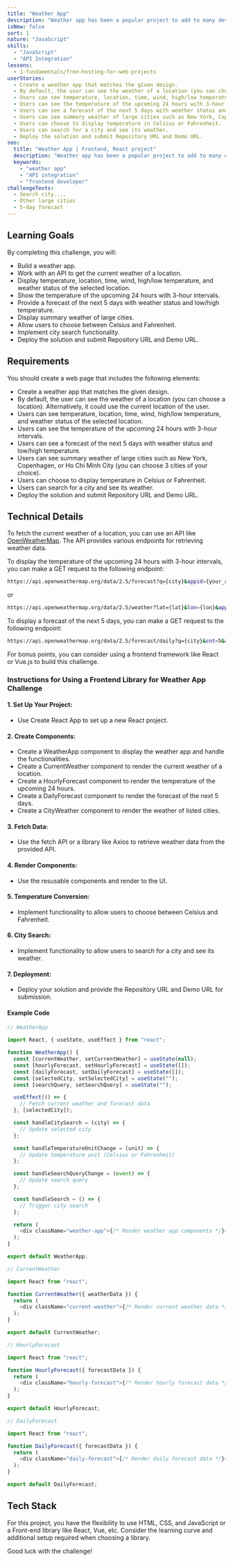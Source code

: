 ```yaml
---
title: "Weather App"
description: "Weather app has been a popular project to add to many devs' portfolios. In this challenge, you will work with an API to get the current weather of a location."
isNew: false
sort: 1
nature: "JavaScript"
skills:
  - "JavaScript"
  - "API Integration"
lessons:
  - 1-fundamentals/free-hosting-for-web-projects
userStories:
  - Create a weather app that matches the given design.
  - By default, the user can see the weather of a location (you can choose a location). Alternatively, it could use the current location of the user.
  - Users can see temperature, location, time, wind, high/low temperature, weather status of the selected location.
  - Users can see the temperature of the upcoming 24 hours with 3-hour intervals.
  - Users can see a forecast of the next 5 days with weather status and low/high temperature.
  - Users can see summary weather of large cities such as New York, Copenhagen or Ho Chi Minh City (you can choose 3 cities of your choice).
  - Users can choose to display temperature in Celsius or Fahrenheit.
  - Users can search for a city and see its weather.
  - Deploy the solution and submit Repository URL and Demo URL.
seo:
  title: "Weather App | Frontend, React project"
  description: "Weather app has been a popular project to add to many devs' portfolios. In this challenge, you will work with an API to get the current weather of a location. This project is great for working with Front-end libraries like React, Vue,..."
  keywords:
    - "weather app"
    - "API integration"
    - "frontend developer"
challengeTexts:
  - Search city....
  - Other large cities
  - 5-day forecast
---
```


## Learning Goals

By completing this challenge, you will:

- Build a weather app.
- Work with an API to get the current weather of a location.
- Display temperature, location, time, wind, high/low temperature, and weather status of the selected location.
- Show the temperature of the upcoming 24 hours with 3-hour intervals.
- Provide a forecast of the next 5 days with weather status and low/high temperature.
- Display summary weather of large cities.
- Allow users to choose between Celsius and Fahrenheit.
- Implement city search functionality.
- Deploy the solution and submit Repository URL and Demo URL.

## Requirements

You should create a web page that includes the following elements:

- Create a weather app that matches the given design.
- By default, the user can see the weather of a location (you can choose a location). Alternatively, it could use the current location of the user.
- Users can see temperature, location, time, wind, high/low temperature, and weather status of the selected location.
- Users can see the temperature of the upcoming 24 hours with 3-hour intervals.
- Users can see a forecast of the next 5 days with weather status and low/high temperature.
- Users can see summary weather of large cities such as New York, Copenhagen, or Ho Chi Minh City (you can choose 3 cities of your choice).
- Users can choose to display temperature in Celsius or Fahrenheit.
- Users can search for a city and see its weather.
- Deploy the solution and submit Repository URL and Demo URL.

## Technical Details

To fetch the current weather of a location, you can use an API like [OpenWeatherMap](https://openweathermap.org/). The API provides various endpoints for retrieving weather data.

To display the temperature of the upcoming 24 hours with 3-hour intervals, you can make a GET request to the following endpoint:

```bash
https://api.openweathermap.org/data/2.5/forecast?q={city}&appid={your_api_key}
```

or

```bash
https://api.openweathermap.org/data/2.5/weather?lat={lat}&lon={lon}&appid={API key}
```

To display a forecast of the next 5 days, you can make a GET request to the following endpoint:

```bash
https://api.openweathermap.org/data/2.5/forecast/daily?q={city}&cnt=5&appid={your_api_key}
```

For bonus points, you can consider using a frontend framework like React or Vue.js to build this challenge.

### Instructions for Using a Frontend Library for Weather App Challenge

#### 1. Set Up Your Project:

- Use Create React App to set up a new React project.

#### 2. Create Components:

- Create a WeatherApp component to display the weather app and handle the functionalities.
- Create a CurrentWeather component to render the current weather of a location.
- Create a HourlyForecast component to render the temperature of the upcoming 24 hours.
- Create a DailyForecast component to render the forecast of the next 5 days.
- Create a CityWeather component to render the weather of listed cities.

#### 3. Fetch Data:

- Use the fetch API or a library like Axios to retrieve weather data from the provided API.

#### 4. Render Components:

- Use the resusable components and render to the UI.

#### 5. Temperature Conversion:

- Implement functionality to allow users to choose between Celsius and Fahrenheit.

#### 6. City Search:

- Implement functionality to allow users to search for a city and see its weather.

#### 7. Deployment:

- Deploy your solution and provide the Repository URL and Demo URL for submission.

#### Example Code

```js
// WeatherApp

import React, { useState, useEffect } from "react";

function WeatherApp() {
  const [currentWeather, setCurrentWeather] = useState(null);
  const [hourlyForecast, setHourlyForecast] = useState([]);
  const [dailyForecast, setDailyForecast] = useState([]);
  const [selectedCity, setSelectedCity] = useState("");
  const [searchQuery, setSearchQuery] = useState("");

  useEffect(() => {
    // Fetch current weather and forecast data
  }, [selectedCity]);

  const handleCitySearch = (city) => {
    // Update selected city
  };

  const handleTemperatureUnitChange = (unit) => {
    // Update temperature unit (Celsius or Fahrenheit)
  };

  const handleSearchQueryChange = (event) => {
    // Update search query
  };

  const handleSearch = () => {
    // Trigger city search
  };

  return (
    <div className="weather-app">{/* Render weather app components */}</div>
  );
}

export default WeatherApp;
```

```js
// CurrentWeather

import React from "react";

function CurrentWeather({ weatherData }) {
  return (
    <div className="current-weather">{/* Render current weather data */}</div>
  );
}

export default CurrentWeather;
```

```js
// HourlyForecast

import React from "react";

function HourlyForecast({ forecastData }) {
  return (
    <div className="hourly-forecast">{/* Render hourly forecast data */}</div>
  );
}

export default HourlyForecast;
```

```js
// DailyForecast

import React from "react";

function DailyForecast({ forecastData }) {
  return (
    <div className="daily-forecast">{/* Render daily forecast data */}</div>
  );
}

export default DailyForecast;
```

## Tech Stack

For this project, you have the flexibility to use HTML, CSS, and JavaScript or a Front-end library like React, Vue, etc. Consider the learning curve and additional setup required when choosing a library.

Good luck with the challenge!
